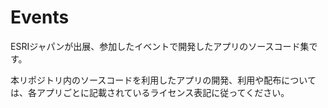 # Events

ESRIジャパンが出展、参加したイベントで開発したアプリのソースコード集です。

本リポジトリ内のソースコードを利用したアプリの開発、利用や配布については、各アプリごとに記載されているライセンス表記に従ってください。